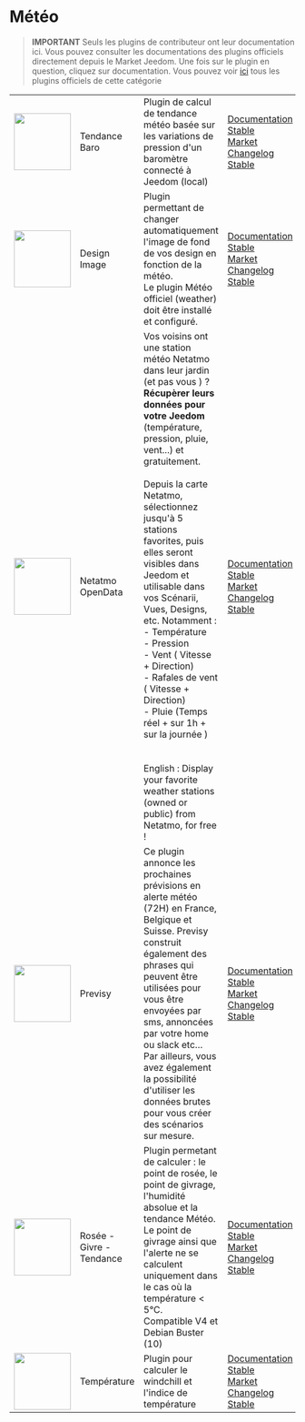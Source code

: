 
# Météo


>**IMPORTANT**
>Seuls les plugins de contributeur ont leur documentation ici. Vous pouvez consulter les documentations des plugins officiels directement depuis le Market Jeedom. Une fois sur le plugin en question, cliquez sur documentation.
>Vous pouvez voir [ici](https://market.jeedom.com/index.php?v=d&p=market&type=plugin&categorie=weather) tous les plugins officiels de cette catégorie


| | | | |
|--- | --- | --- | ---|
|<img src="baro/baro_icon.png" class="pluginLogo" width="100" />|Tendance Baro|Plugin de calcul de tendance météo basée sur les variations de pression d'un baromètre connecté à Jeedom (local)|[Documentation Stable](https://odolc.github.io/Baro/fr_FR/)<br/>[Market](https://market.jeedom.com/index.php?v=d&p=market_display&id=2405)<br/>[Changelog Stable](https://odolc.github.io/Baro/fr_FR/changelog)|
|<img src="designImgSwitch/designImgSwitch_icon.png" class="pluginLogo" width="100" />|Design Image|Plugin permettant de changer automatiquement l'image de fond de vos design en fonction de la météo.<br/>Le plugin Météo officiel (weather) doit être installé et configuré.|[Documentation Stable](https://mips2648.github.io/jeedom-plugins-docs/designImgSwitch/fr_FR/)<br/>[Market](https://market.jeedom.com/index.php?v=d&p=market_display&id=3819)<br/>[Changelog Stable](https://mips2648.github.io/jeedom-plugins-docs/designImgSwitch/fr_FR/changelog)|
|<img src="netatmoPublicData/netatmoPublicData_icon.png" class="pluginLogo" width="100" />|Netatmo OpenData|Vos voisins ont une station météo Netatmo dans leur jardin (et pas vous ) ? <br><strong>Récupèrer leurs données pour votre Jeedom</strong> (température, pression, pluie, vent...) et gratuitement. <br><br>Depuis la carte Netatmo, sélectionnez jusqu'à 5 stations favorites, puis elles seront visibles dans Jeedom et utilisable dans vos Scénarii, Vues, Designs, etc.  Notamment :<br>- Température<br>- Pression<br>- Vent ( Vitesse + Direction)<br>- Rafales de vent ( Vitesse + Direction)<br>- Pluie (Temps réel + sur 1h + sur la journée )<br><br><br>English : Display your favorite weather stations (owned or public) from Netatmo, for free !|[Documentation Stable](https://jim005.github.io/jeedom-netatmoPublicData/fr_FR/)<br/>[Market](https://market.jeedom.com/index.php?v=d&p=market_display&id=4008)<br/>[Changelog Stable](https://jim005.github.io/jeedom-netatmoPublicData/fr_FR/changelog)|
|<img src="previsy/previsy_icon.png" class="pluginLogo" width="100" />|Previsy|Ce plugin annonce les prochaines prévisions en alerte météo (72H) en France, Belgique et Suisse. Previsy construit également des phrases qui peuvent être utilisées pour vous être envoyées par sms, annoncées par votre home ou slack etc… Par ailleurs, vous avez également la possibilité d'utiliser les données brutes pour vous créer des scénarios sur mesure.|[Documentation Stable](https://ynats.github.io/jeedom-plugin-previsy/fr_FR/)<br/>[Market](https://market.jeedom.com/index.php?v=d&p=market_display&id=4016)<br/>[Changelog Stable](https://ynats.github.io/jeedom-plugin-previsy/fr_FR/changelog)|
|<img src="rosee/rosee_icon.png" class="pluginLogo" width="100" />|Rosée - Givre - Tendance|Plugin permetant de calculer : le point de rosée, le point de givrage, l'humidité absolue et la tendance Météo. <BR/>Le point de givrage ainsi que l'alerte ne se calculent uniquement dans le cas où la température < 5°C. <BR />Compatible V4 et Debian Buster (10)|[Documentation Stable](https://jealg.github.io/documentation/plugin-rosee/fr_FR/)<br/>[Market](https://market.jeedom.com/index.php?v=d&p=market_display&id=1653)<br/>[Changelog Stable](https://jealg.github.io/documentation/plugin-rosee/fr_FR/changelog)|
|<img src="temperature/temperature_icon.png" class="pluginLogo" width="100" />|Température|Plugin pour calculer le windchill et l'indice de température|[Documentation Stable](https://odolc.github.io/Temperature/fr_FR/)<br/>[Market](https://market.jeedom.com/index.php?v=d&p=market_display&id=2778)<br/>[Changelog Stable](https://odolc.github.io/Temperature/fr_FR/changelog)|
